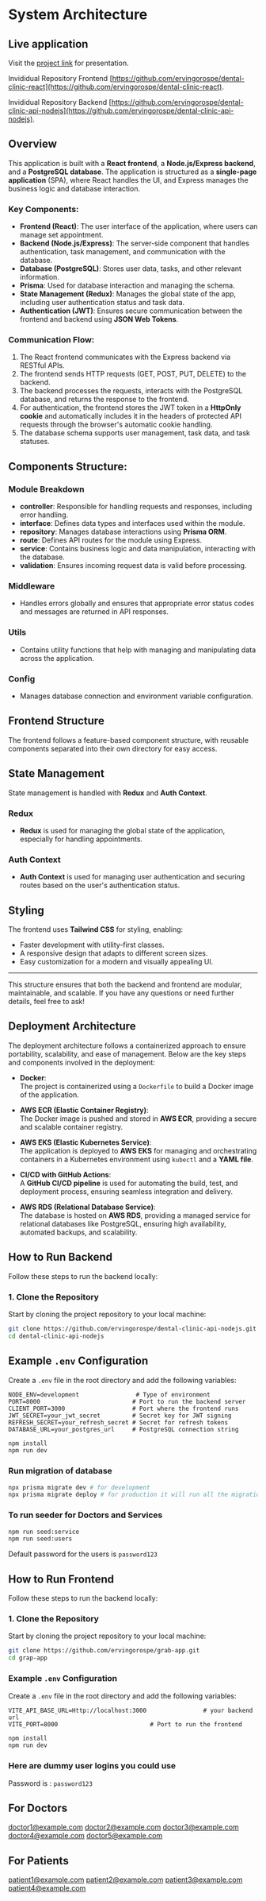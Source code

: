 

# System Architecture

## Live application
Visit the [project link](http://dental-clinic-app.myprofilely.com) for presentation.

Invididual Repository Frontend [https://github.com/ervingorospe/dental-clinic-react](https://github.com/ervingorospe/dental-clinic-react).

Invididual Repository Backend [https://github.com/ervingorospe/dental-clinic-api-nodejs](https://github.com/ervingorospe/dental-clinic-api-nodejs).

## Overview
This application is built with a **React frontend**, a **Node.js/Express backend**, and a **PostgreSQL database**. The application is structured as a **single-page application** (SPA), where React handles the UI, and Express manages the business logic and database interaction.

### Key Components:
- **Frontend (React)**: The user interface of the application, where users can manage set appointment.
- **Backend (Node.js/Express)**: The server-side component that handles authentication, task management, and communication with the database.
- **Database (PostgreSQL)**: Stores user data, tasks, and other relevant information.
- **Prisma**: Used for database interaction and managing the schema.
- **State Management (Redux)**: Manages the global state of the app, including user authentication status and task data.
- **Authentication (JWT)**: Ensures secure communication between the frontend and backend using **JSON Web Tokens**.

### Communication Flow:
1. The React frontend communicates with the Express backend via RESTful APIs.
2. The frontend sends HTTP requests (GET, POST, PUT, DELETE) to the backend.
3. The backend processes the requests, interacts with the PostgreSQL database, and returns the response to the frontend.
4. For authentication, the frontend stores the JWT token in a **HttpOnly cookie** and automatically includes it in the headers of protected API requests through the browser's automatic cookie handling.
5. The database schema supports user management, task data, and task statuses.

## Components Structure:
### Module Breakdown
- **controller**: Responsible for handling requests and responses, including error handling.
- **interface**: Defines data types and interfaces used within the module.
- **repository**: Manages database interactions using **Prisma ORM**.
- **route**: Defines API routes for the module using Express.
- **service**: Contains business logic and data manipulation, interacting with the database.
- **validation**: Ensures incoming request data is valid before processing.

### Middleware
- Handles errors globally and ensures that appropriate error status codes and messages are returned in API responses.

### Utils
- Contains utility functions that help with managing and manipulating data across the application.

### Config
- Manages database connection and environment variable configuration.

## Frontend Structure
The frontend follows a feature-based component structure, with reusable components separated into their own directory for easy access.

## State Management
State management is handled with **Redux** and **Auth Context**.

### Redux
- **Redux** is used for managing the global state of the application, especially for handling appointments.

### Auth Context
- **Auth Context** is used for managing user authentication and securing routes based on the user's authentication status.


## Styling
The frontend uses **Tailwind CSS** for styling, enabling:

- Faster development with utility-first classes.
- A responsive design that adapts to different screen sizes.
- Easy customization for a modern and visually appealing UI.

---

This structure ensures that both the backend and frontend are modular, maintainable, and scalable. If you have any questions or need further details, feel free to ask!


## Deployment Architecture

The deployment architecture follows a containerized approach to ensure portability, scalability, and ease of management. Below are the key steps and components involved in the deployment:

- **Docker**:  
  The project is containerized using a `Dockerfile` to build a Docker image of the application.

- **AWS ECR (Elastic Container Registry)**:  
  The Docker image is pushed and stored in **AWS ECR**, providing a secure and scalable container registry.

- **AWS EKS (Elastic Kubernetes Service)**:  
  The application is deployed to **AWS EKS** for managing and orchestrating containers in a Kubernetes environment using `kubectl` and a **YAML file**.

- **CI/CD with GitHub Actions**:  
  A **GitHub CI/CD pipeline** is used for automating the build, test, and deployment process, ensuring seamless integration and delivery.

- **AWS RDS (Relational Database Service)**:  
  The database is hosted on **AWS RDS**, providing a managed service for relational databases like PostgreSQL, ensuring high availability, automated backups, and scalability.


## How to Run Backend

Follow these steps to run the backend locally:

### 1. Clone the Repository

Start by cloning the project repository to your local machine:

```bash
git clone https://github.com/ervingorospe/dental-clinic-api-nodejs.git
cd dental-clinic-api-nodejs
```
## Example `.env` Configuration

Create a `.env` file in the root directory and add the following variables:

```env
NODE_ENV=development                # Type of environment
PORT=8000                          # Port to run the backend server
CLIENT_PORT=3000                   # Port where the frontend runs
JWT_SECRET=your_jwt_secret         # Secret key for JWT signing
REFRESH_SECRET=your_refresh_secret # Secret for refresh tokens
DATABASE_URL=your_postgres_url     # PostgreSQL connection string
```

```bash
npm install
npm run dev
```

### Run migration of database
```bash
npx prisma migrate dev # for development
npx prisma migrate deploy # for production it will run all the migration file created in development
```

### To run seeder for Doctors and Services
```bash
npm run seed:service
npm run seed:users
```
Default password for the users is `password123`

## How to Run Frontend

Follow these steps to run the backend locally:

### 1. Clone the Repository

Start by cloning the project repository to your local machine:

```bash
git clone https://github.com/ervingorospe/grab-app.git
cd grap-app
```
### Example `.env` Configuration

Create a `.env` file in the root directory and add the following variables:

```env
VITE_API_BASE_URL=Http://localhost:3000                # your backend url
VITE_PORT=8000                          # Port to run the frontend
```

```bash
npm install
npm run dev
```

### Here are dummy user logins you could use

Password is : `password123`

## For Doctors
doctor1@example.com
doctor2@example.com
doctor3@example.com
doctor4@example.com
doctor5@example.com

## For Patients
patient1@example.com
patient2@example.com
patient3@example.com
patient4@example.com